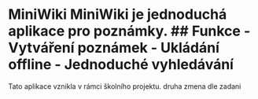 # MiniWiki MiniWiki je jednoduchá aplikace pro poznámky. ## Funkce - Vytváření poznámek - Ukládání offline - Jednoduché vyhledávání
Tato aplikace vznikla v rámci školního projektu.
druha zmena dle zadani